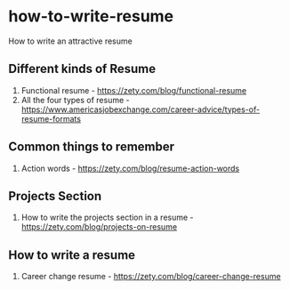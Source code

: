 # how-to-write-resume
How to write an attractive resume

## Different kinds of Resume
1. Functional resume - https://zety.com/blog/functional-resume
2. All the four types of resume - https://www.americasjobexchange.com/career-advice/types-of-resume-formats

## Common things to remember
1. Action words - https://zety.com/blog/resume-action-words

## Projects Section
1. How to write the projects section in a resume - https://zety.com/blog/projects-on-resume

## How to write a resume
1. Career change resume - https://zety.com/blog/career-change-resume
